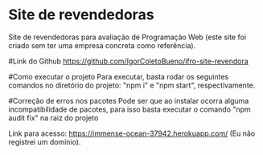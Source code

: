 # Site de revendedoras
Site de revendedoras para avaliação de Programação Web (este site foi criado sem ter uma empresa concreta como referência).

#Link do Github
https://github.com/IgorColetoBueno/ifro-site-revendora

#Como executar o projeto
Para executar, basta rodar os seguintes comandos no diretório do projeto: "npm i" e "npm start", respectivamente.

#Correção de erros nos pacotes
Pode ser que ao instalar ocorra alguma incompatibilidade de pacotes, para isso basta executar o comando "npm audit fix" na raiz do projeto

Link para acesso: https://immense-ocean-37942.herokuapp.com/ (Eu não registrei um domínio).
